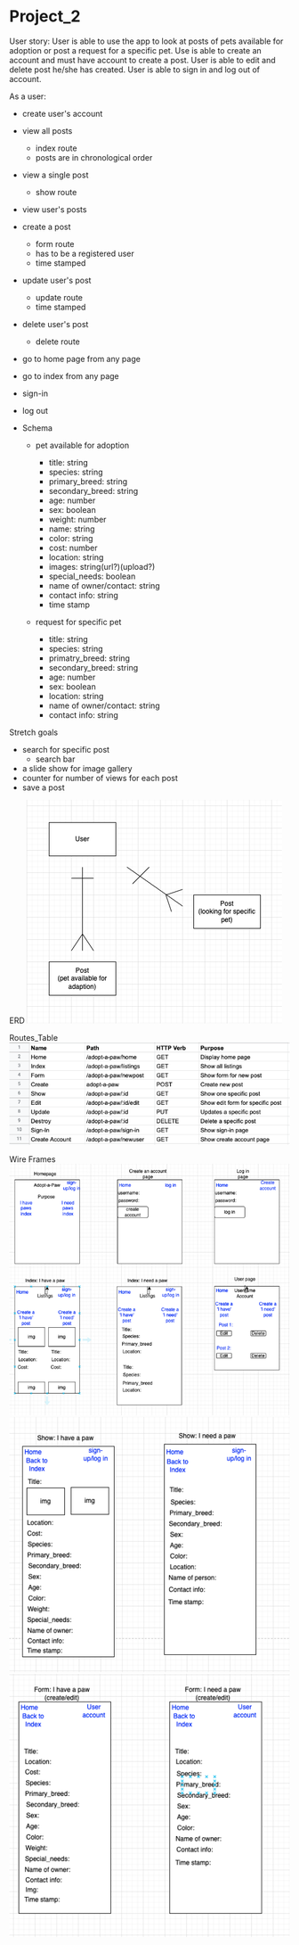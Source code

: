 # Project_2

User story:
    User is able to use the app to look at posts of pets available for adoption or post a request for a specific pet. Use is able to create an account and must have account to create a post. User is able to edit and delete post he/she has created. User is able to sign in and log out of account.

As a user:
- create user's account
- view all posts
    - index route
    - posts are in chronological order
- view a single post
    - show route
- view user's posts
- create a post
    - form route
    - has to be a registered user
    - time stamped
- update user's post
    - update route
    - time stamped
- delete user's post
    - delete route
- go to home page from any page
- go to index from any page
- sign-in
- log out

- Schema
    - pet available for adoption
        - title: string
        - species: string
        - primary_breed: string
        - secondary_breed: string
        - age: number
        - sex: boolean
        - weight: number
        - name: string
        - color: string
        - cost: number
        - location: string
        - images: string(url?)(upload?)
        - special_needs: boolean
        - name of owner/contact: string
        - contact info: string
        - time stamp
    
    - request for specific pet
        - title: string
        - species: string
        - primatry_breed: string
        - secondary_breed: string
        - age: number
        - sex: boolean
        - location: string
        - name of owner/contact: string
        - contact info: string


Stretch goals
- search for specific post
    - search bar
- a slide show for image gallery
- counter for number of views for each post
- save a post

ERD
![Read me Images](/planning/ERD/Project_2_ERD.png)

Routes_Table
![Read me Images](/planning/Routes_Table/Project_2_Routes_Tablev2.png)

Wire Frames
![Read me Images](/planning/WireFrames/Project_2_WF_1.png)
![Read me Images](/planning/WireFrames/Project_2_WF_2.png)
![Read me Images](/planning/WireFrames/Project_2_WF_3.png)
